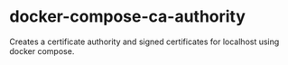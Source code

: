 # docker-compose-ca-authority
Creates a certificate authority and signed certificates for localhost using docker compose.
